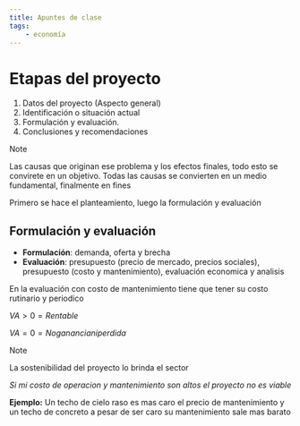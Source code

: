 ```yaml
---
title: Apuntes de clase
tags:
    - economía
---
```


# Etapas del proyecto
1. Datos del proyecto (Aspecto general)
2. Identificación o situación actual
3. Formulación y evaluación.
4. Conclusiones y recomendaciones

> [!NOTE]
> Las causas que originan ese problema y los efectos finales, todo esto se convirete en un objetivo.
> Todas las causas se convierten en un medio fundamental, finalmente en fines

Primero se hace el planteamiento, luego la formulación y evaluación

## Formulación y evaluación
- **Formulación**: demanda, oferta y brecha
- **Evaluación**: presupuesto (precio de mercado, precios sociales), presupuesto (costo y mantenimiento), evaluación economica y analisis

En la evaluación con costo de mantenimiento tiene que tener su costo rutinario y periodico

$VA>0=Rentable$

$VA=0=No ganancia ni perdida$

> [!NOTE]
> La sostenibilidad del proyecto lo brinda el sector

*Si mi costo de operacion y mantenimiento son altos el proyecto no es viable*

**Ejemplo:** Un techo de cielo raso es mas caro el precio de mantenimiento y un techo de concreto a pesar de ser caro su mantenimiento sale mas barato

